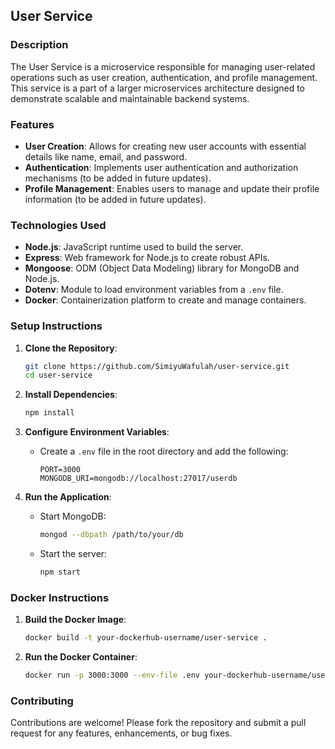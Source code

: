 ## User Service

### Description
The User Service is a microservice responsible for managing user-related operations such as user creation, authentication, and profile management. This service is a part of a larger microservices architecture designed to demonstrate scalable and maintainable backend systems.

### Features
- **User Creation**: Allows for creating new user accounts with essential details like name, email, and password.
- **Authentication**: Implements user authentication and authorization mechanisms (to be added in future updates).
- **Profile Management**: Enables users to manage and update their profile information (to be added in future updates).

### Technologies Used
- **Node.js**: JavaScript runtime used to build the server.
- **Express**: Web framework for Node.js to create robust APIs.
- **Mongoose**: ODM (Object Data Modeling) library for MongoDB and Node.js.
- **Dotenv**: Module to load environment variables from a `.env` file.
- **Docker**: Containerization platform to create and manage containers.

### Setup Instructions
1. **Clone the Repository**:
   ```bash
   git clone https://github.com/SimiyuWafulah/user-service.git
   cd user-service
   ```

2. **Install Dependencies**:
   ```bash
   npm install
   ```

3. **Configure Environment Variables**:
   - Create a `.env` file in the root directory and add the following:
     ```
     PORT=3000
     MONGODB_URI=mongodb://localhost:27017/userdb
     ```

4. **Run the Application**:
   - Start MongoDB:
     ```bash
     mongod --dbpath /path/to/your/db
     ```
   - Start the server:
     ```bash
     npm start
     ```

### Docker Instructions

1. **Build the Docker Image**:
   ```bash
   docker build -t your-dockerhub-username/user-service .
   ```

2. **Run the Docker Container**:
   ```bash
   docker run -p 3000:3000 --env-file .env your-dockerhub-username/user-service
   ```

### Contributing

Contributions are welcome! Please fork the repository and submit a pull request for any features, enhancements, or bug fixes.
